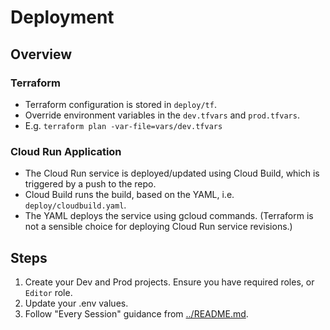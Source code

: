 # Deployment

## Overview

### Terraform

- Terraform configuration is stored in `deploy/tf`.
- Override environment variables in the `dev.tfvars` and `prod.tfvars`.
- E.g. `terraform plan -var-file=vars/dev.tfvars`

### Cloud Run Application

 - The Cloud Run service is deployed/updated using Cloud Build, which is triggered by a push to the repo.
 - Cloud Build runs the build, based on the YAML, i.e. `deploy/cloudbuild.yaml`.
 - The YAML deploys the service using gcloud commands. (Terraform is not a sensible choice for deploying Cloud Run service revisions.)

## Steps

1. Create your Dev and Prod projects. Ensure you have required roles, or `Editor` role.
2. Update your .env values.
3. Follow "Every Session" guidance from [../README.md](../README.md).
